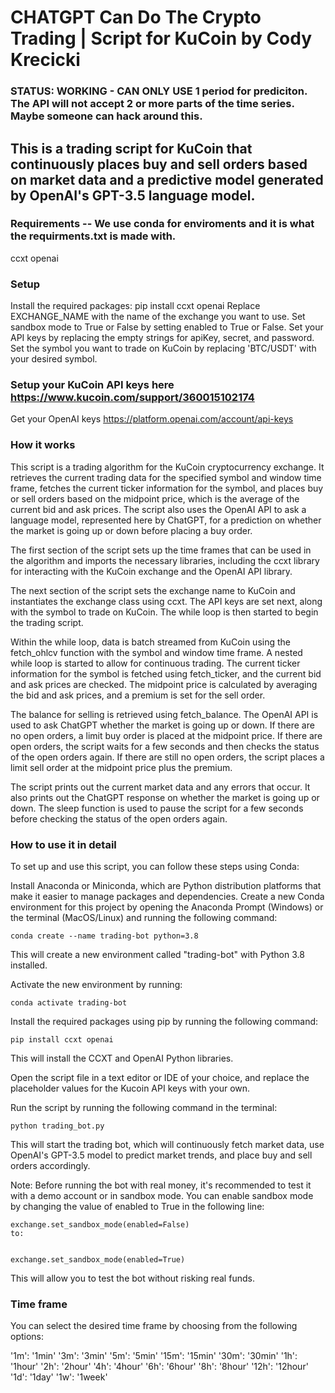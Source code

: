 # CHATGPT Can Do The Crypto Trading | Script for KuCoin by Cody Krecicki

### STATUS: WORKING - CAN ONLY USE 1 period for prediciton. The API will not accept 2 or more parts of the time series. Maybe someone can hack around this.

## This is a trading script for KuCoin that continuously places buy and sell orders based on market data and a predictive model generated by OpenAI's GPT-3.5 language model.

### Requirements -- We use conda for enviroments and it is what the requirments.txt is made with.
ccxt
openai

### Setup
Install the required packages: pip install ccxt openai
Replace EXCHANGE_NAME with the name of the exchange you want to use.
Set sandbox mode to True or False by setting enabled to True or False.
Set your API keys by replacing the empty strings for apiKey, secret, and password.
Set the symbol you want to trade on KuCoin by replacing 'BTC/USDT' with your desired symbol.

### Setup your KuCoin API keys here https://www.kucoin.com/support/360015102174
Get your OpenAI keys https://platform.openai.com/account/api-keys

### How it works
This script is a trading algorithm for the KuCoin cryptocurrency exchange. It retrieves the current trading data for the specified symbol and window time frame, fetches the current ticker information for the symbol, and places buy or sell orders based on the midpoint price, which is the average of the current bid and ask prices. The script also uses the OpenAI API to ask a language model, represented here by ChatGPT, for a prediction on whether the market is going up or down before placing a buy order.

The first section of the script sets up the time frames that can be used in the algorithm and imports the necessary libraries, including the ccxt library for interacting with the KuCoin exchange and the OpenAI API library.

The next section of the script sets the exchange name to KuCoin and instantiates the exchange class using ccxt. The API keys are set next, along with the symbol to trade on KuCoin. The while loop is then started to begin the trading script.

Within the while loop, data is batch streamed from KuCoin using the fetch_ohlcv function with the symbol and window time frame. A nested while loop is started to allow for continuous trading. The current ticker information for the symbol is fetched using fetch_ticker, and the current bid and ask prices are checked. The midpoint price is calculated by averaging the bid and ask prices, and a premium is set for the sell order.

The balance for selling is retrieved using fetch_balance. The OpenAI API is used to ask ChatGPT whether the market is going up or down. If there are no open orders, a limit buy order is placed at the midpoint price. If there are open orders, the script waits for a few seconds and then checks the status of the open orders again. If there are still no open orders, the script places a limit sell order at the midpoint price plus the premium.

The script prints out the current market data and any errors that occur. It also prints out the ChatGPT response on whether the market is going up or down. The sleep function is used to pause the script for a few seconds before checking the status of the open orders again.

### How to use it in detail
To set up and use this script, you can follow these steps using Conda:

Install Anaconda or Miniconda, which are Python distribution platforms that make it easier to manage packages and dependencies.
Create a new Conda environment for this project by opening the Anaconda Prompt (Windows) or the terminal (MacOS/Linux) and running the following command:
```
conda create --name trading-bot python=3.8
```
This will create a new environment called "trading-bot" with Python 3.8 installed.

Activate the new environment by running:
```
conda activate trading-bot
```
Install the required packages using pip by running the following command:
```
pip install ccxt openai
```
This will install the CCXT and OpenAI Python libraries.

Open the script file in a text editor or IDE of your choice, and replace the placeholder values for the Kucoin API keys with your own.

Run the script by running the following command in the terminal:
```
python trading_bot.py
```
This will start the trading bot, which will continuously fetch market data, use OpenAI's GPT-3.5 model to predict market trends, and place buy and sell orders accordingly.

Note: Before running the bot with real money, it's recommended to test it with a demo account or in sandbox mode. You can enable sandbox mode by changing the value of enabled to True in the following line:

```
exchange.set_sandbox_mode(enabled=False)
to:


exchange.set_sandbox_mode(enabled=True)
```
This will allow you to test the bot without risking real funds.

### Time frame
You can select the desired time frame by choosing from the following options:

'1m': '1min'
'3m': '3min'
'5m': '5min'
'15m': '15min'
'30m': '30min'
'1h': '1hour'
'2h': '2hour'
'4h': '4hour'
'6h': '6hour'
'8h': '8hour'
'12h': '12hour'
'1d': '1day'
'1w': '1week'
